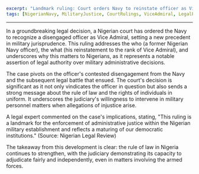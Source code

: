 ```yaml
excerpt: "Landmark ruling: Court orders Navy to reinstate officer as Vice Admiral, a significant shift in Nigerian military justice."
tags: [NigerianNavy, MilitaryJustice, CourtRulings, ViceAdmiral, LegalPrecedent]
```

---

In a groundbreaking legal decision, a Nigerian court has ordered the Navy to recognize a disengaged officer as Vice Admiral, setting a new precedent in military jurisprudence. This ruling addresses the who (a former Nigerian Navy officer), the what (his reinstatement to the rank of Vice Admiral), and underscores why this matters to Nigerians, as it represents a notable assertion of legal authority over military administrative decisions.

The case pivots on the officer's contested disengagement from the Navy and the subsequent legal battle that ensued. The court's decision is significant as it not only vindicates the officer in question but also sends a strong message about the rule of law and the rights of individuals in uniform. It underscores the judiciary's willingness to intervene in military personnel matters when allegations of injustice arise.

A legal expert commented on the case's implications, stating, "This ruling is a landmark for the enforcement of administrative justice within the Nigerian military establishment and reflects a maturing of our democratic institutions." (Source: Nigerian Legal Review)

The takeaway from this development is clear: the rule of law in Nigeria continues to strengthen, with the judiciary demonstrating its capacity to adjudicate fairly and independently, even in matters involving the armed forces.